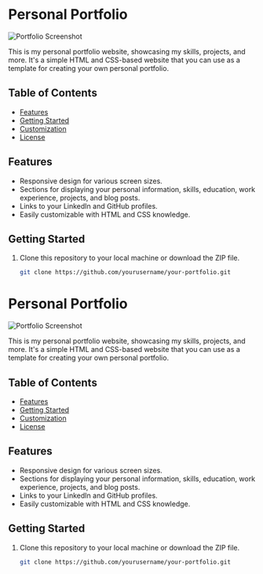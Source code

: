 # Personal Portfolio

![Portfolio Screenshot](screenshot.png)

This is my personal portfolio website, showcasing my skills, projects, and more. It's a simple HTML and CSS-based website that you can use as a template for creating your own personal portfolio.

## Table of Contents

- [Features](#features)
- [Getting Started](#getting-started)
- [Customization](#customization)
- [License](#license)

## Features

- Responsive design for various screen sizes.
- Sections for displaying your personal information, skills, education, work experience, projects, and blog posts.
- Links to your LinkedIn and GitHub profiles.
- Easily customizable with HTML and CSS knowledge.

## Getting Started

1. Clone this repository to your local machine or download the ZIP file.

   ```bash
   git clone https://github.com/yourusername/your-portfolio.git

# Personal Portfolio

![Portfolio Screenshot](screenshot.png)

This is my personal portfolio website, showcasing my skills, projects, and more. It's a simple HTML and CSS-based website that you can use as a template for creating your own personal portfolio.

## Table of Contents

- [Features](#features)
- [Getting Started](#getting-started)
- [Customization](#customization)
- [License](#license)

## Features

- Responsive design for various screen sizes.
- Sections for displaying your personal information, skills, education, work experience, projects, and blog posts.
- Links to your LinkedIn and GitHub profiles.
- Easily customizable with HTML and CSS knowledge.

## Getting Started

1. Clone this repository to your local machine or download the ZIP file.

   ```bash
   git clone https://github.com/yourusername/your-portfolio.git
